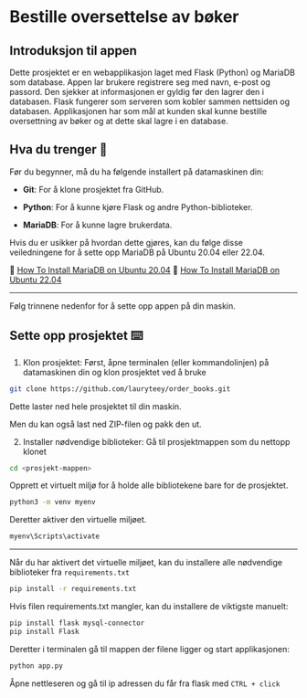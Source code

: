 # Bestille oversettelse av bøker 

## Introduksjon til appen
Dette prosjektet er en webapplikasjon laget med Flask (Python) og MariaDB som database. Appen lar brukere registrere seg med navn, e-post og passord. Den sjekker at informasjonen er gyldig før den lagrer den i databasen. Flask fungerer som serveren som kobler sammen nettsiden og databasen. Applikasjonen har som mål at kunden skal kunne bestille oversettning av bøker og at dette skal lagre i en database.

## Hva du trenger 📁

Før du begynner, må du ha følgende installert på datamaskinen din:

- **Git**: For å klone prosjektet fra GitHub.

- **Python**: For å kunne kjøre Flask og andre Python-biblioteker.

- **MariaDB**: For å kunne lagre brukerdata.

Hvis du er usikker på hvordan dette gjøres, kan du følge disse veiledningene for å sette opp MariaDB på Ubuntu 20.04 eller 22.04.
  
📍  [How To Install MariaDB on Ubuntu 20.04](https://www.digitalocean.com/community/tutorials/how-to-install-mariadb-on-ubuntu-20-04)
📍 [How To Install MariaDB on Ubuntu 22.04](https://www.digitalocean.com/community/tutorials/how-to-install-mariadb-on-ubuntu-22-04)

--- 
Følg trinnene nedenfor for å sette opp appen på din 
maskin.

## Sette opp prosjektet ⌨️
1. Klon prosjektet: Først, åpne terminalen (eller kommandolinjen) på datamaskinen din og klon prosjektet ved å bruke 

````bash
git clone https://github.com/lauryteey/order_books.git
````
Dette laster ned hele prosjektet til din maskin.

Men du kan også last ned ZIP-filen og pakk den ut.

2. Installer nødvendige biblioteker: Gå til prosjektmappen som du nettopp klonet

````bash
cd <prosjekt-mappen>
````

Opprett et virtuelt miljø for å holde alle bibliotekene bare for de prosjektet.

`````bash
python3 -m venv myenv
````````
Deretter aktiver den virtuelle miljøet.

`````bash
myenv\Scripts\activate
``````
---
Når du har aktivert det virtuelle miljøet, kan du installere alle nødvendige biblioteker fra ````requirements.txt````

````bash
pip install -r requirements.txt
````
Hvis filen requirements.txt mangler, kan du installere de viktigste manuelt:

````bash
pip install flask mysql-connector
pip install Flask
````
Deretter i terminalen gå til mappen der filene ligger og start applikasjonen:
`````bash
python app.py
```````

Åpne nettleseren og gå til ip adressen du får fra flask med ````CTRL + click````
